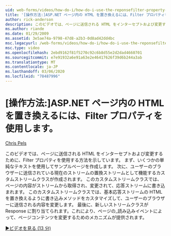 ```yaml
---
uid: web-forms/videos/how-do-i/how-do-i-use-the-reponsefilter-property-to-replace-html-in-an-aspnet-page
title: '[操作方法:]ASP.NET ページ内の HTML を置き換えるには、Filter プロパティを使用します。Microsoft Docs'
author: rick-anderson
description: このビデオでは、ページに送信される HTML をインターセプトおよび変更するために、Filter プロパティを使用する方法を示しています。 まず、サンプルページが作成されます。
ms.author: riande
ms.date: 01/29/2009
ms.assetid: 3e5ae74a-9798-47d8-a2b3-0d8ad42dd4bc
msc.legacyurl: /web-forms/videos/how-do-i/how-do-i-use-the-reponsefilter-property-to-replace-html-in-an-aspnet-page
msc.type: video
ms.openlocfilehash: 2ebd9162f81f5270c92c6b8d55e2d2dad4660701
ms.sourcegitcommit: e7e91932a6e91a63e2e46417626f39d6b244a3ab
ms.translationtype: MT
ms.contentlocale: ja-JP
ms.lasthandoff: 03/06/2020
ms.locfileid: "78487996"
---
```

# <a name="how-do-i-use-the-reponsefilter-property-to-replace-html-in-an-aspnet-page"></a>[操作方法:]ASP.NET ページ内の HTML を置き換えるには、Filter プロパティを使用します。

[Chris Pels](https://twitter.com/chrispels)

このビデオでは、ページに送信される HTML をインターセプトおよび変更するために、Filter プロパティを使用する方法を示しています。 まず、いくつかの単純なテキストを使用してサンプルページを作成します。 次に、ユーザーのブラウザーに送信されている現在のストリームの置換ストリームとして機能するカスタムストリームクラスが作成されます。 このカスタムストリームクラスでは、ページの内容がストリームから取得され、変更されて、応答ストリームに書き込まれます。 このカスタムストリームクラスでは、基本応答ストリームの HTML を置き換えるように書き込みメソッドをカスタマイズして、ユーザーのブラウザーに送信される内容を変更します。 最後に、新しいストリームクラスが Response に割り当てられます。これにより、ページの\_読み込みイベントによって、ページコンテンツを変更するためのメカニズムが提供されます。

[&#9654;ビデオを見る (13 分)](https://channel9.msdn.com/Blogs/ASP-NET-Site-Videos/how-do-i-use-the-reponsefilter-property-to-replace-html-in-an-aspnet-page)
